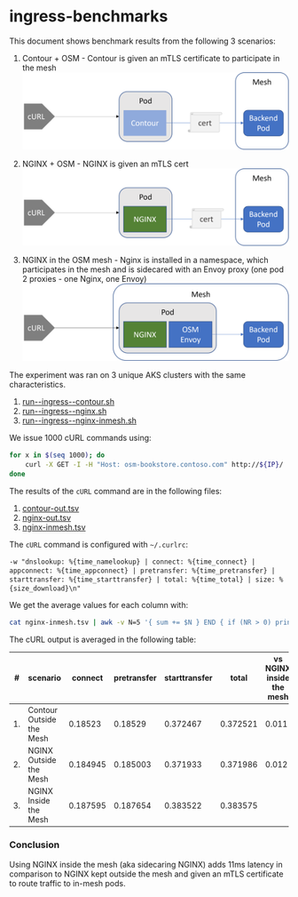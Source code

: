 # ingress-benchmarks

This document shows benchmark results from the following 3 scenarios:

1. Contour + OSM - Contour is given an mTLS certificate to participate in the mesh
![Contour + OSM](./images/contour-out.png "Contour + OSM")

2. NGINX + OSM - NGINX is given an mTLS cert
![Nginx + OSM](./images/nginx-out.png "NGINX + OSM")


3. NGINX in the OSM mesh - Nginx is installed in a namespace, which participates in the mesh and is sidecared with an Envoy proxy (one pod 2 proxies - one Nginx, one Envoy)
![NGINX inmesh](./images/nginx-inmesh.png "NGINX inmesh")


The experiment was ran on 3 unique AKS clusters with the same characteristics.
1. [run--ingress--contour.sh](./run--ingress--contour.sh)
2. [run--ingress--nginx.sh](./run--ingress--nginx.sh)
3. [run--ingress--nginx-inmesh.sh](./run--ingress--nginx-inmesh.sh)

We issue 1000 cURL commands using:
```bash
for x in $(seq 1000); do
    curl -X GET -I -H "Host: osm-bookstore.contoso.com" http://${IP}/
done
```

The results of the `cURL` command are in the following files:
1. [contour-out.tsv](./contour-out.tsv)
2. [nginx-out.tsv](./nginx-out.tsv)
3. [nginx-inmesh.tsv](./nginx-inmesh.tsv)

The `cURL` command is configured with `~/.curlrc`:
```shell
-w "dnslookup: %{time_namelookup} | connect: %{time_connect} | appconnect: %{time_appconnect} | pretransfer: %{time_pretransfer} | starttransfer: %{time_starttransfer} | total: %{time_total} | size: %{size_download}\n"
```
We get the average values for each column with:
```bash
cat nginx-inmesh.tsv | awk -v N=5 '{ sum += $N } END { if (NR > 0) print sum / NR }'
```

The cURL output is averaged in the following table:

| # | scenario | connect | pretransfer | starttransfer | total | vs NGINX inside the mesh |
|---|---|---|---|---|---|---|
|1. | Contour Outside the Mesh | 0.18523| 0.18529| 0.372467| 0.372521| 0.011 |
|2. | NGINX Outside the Mesh | 0.184945| 0.185003| 0.371933| 0.371986| 0.012 |
|3. | NGINX Inside the Mesh | 0.187595| 0.187654| 0.383522| 0.383575| |


### Conclusion
Using NGINX inside the mesh (aka sidecaring NGINX) adds 11ms latency in comparison to NGINX kept outside the mesh and given an mTLS certificate to route traffic to in-mesh pods.

